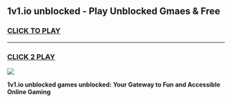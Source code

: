 
## 1v1.io unblocked - Play Unblocked Gmaes & Free
<h3>
<a href="https://news.freeplayer.one?title=1v1.io_unblocked&ref=23F">CLICK TO PLAY</a></h3>
<hr>

<h3>
<a href="https://news.freeplayer.one?title=1v1.io_unblocked&ref=23F">CLICK 2 PLAY</a>
  
</h3>

<a href="https://news.freeplayer.one?title=1v1.io_unblocked&ref=23F/"><img src="https://clearcache.store/games.png"></a>


**1v1.io unblocked games unblocked: Your Gateway to Fun and Accessible Online Gaming**
